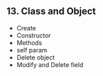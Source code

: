 ## 13. Class and Object
- Create
- Constructor
- Methods
- self param
- Delete object
- Modify and Delete field